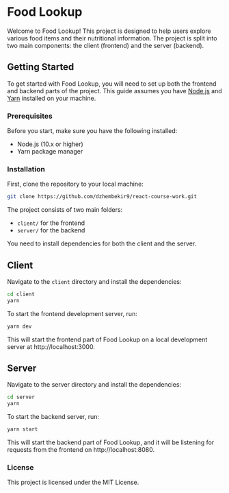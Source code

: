 # Food Lookup

Welcome to Food Lookup! This project is designed to help users explore various food items and their nutritional information. The project is split into two main components: the client (frontend) and the server (backend).

## Getting Started

To get started with Food Lookup, you will need to set up both the frontend and backend parts of the project. This guide assumes you have [Node.js](https://nodejs.org/) and [Yarn](https://yarnpkg.com/) installed on your machine.

### Prerequisites

Before you start, make sure you have the following installed:

- Node.js (10.x or higher)
- Yarn package manager

### Installation

First, clone the repository to your local machine:

```bash
git clone https://github.com/dzhembekir9/react-course-work.git
```

The project consists of two main folders:

- `client/` for the frontend
- `server/` for the backend

You need to install dependencies for both the client and the server.

## Client

Navigate to the `client` directory and install the dependencies:

```bash
cd client
yarn
```

To start the frontend development server, run:

```bash
yarn dev
```

This will start the frontend part of Food Lookup on a local development server at http://localhost:3000.

## Server

Navigate to the server directory and install the dependencies:

```bash
cd server
yarn
```

To start the backend server, run:

```bash
yarn start
```

This will start the backend part of Food Lookup, and it will be listening for requests from the frontend on http://localhost:8080.

### License

This project is licensed under the MIT License.
